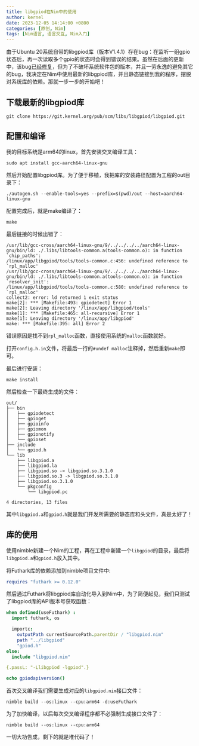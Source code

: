 ```yaml
---
title: libgpiod在Nim中的使用
author: kernel
date: 2023-12-05 14:14:00 +0800
categories: [原创, Nim]
tags: [Nim语言, 语言交互, Nim入门]
---
```


由于Ubuntu 20系统自带的libgpiod库（版本V1.4.1）存在bug：在监听一组gpio状态后，再一次读取多个gpio的状态时会得到错误的结果。虽然在后面的更新中，该bug[已经修复](https://git.kernel.org/pub/scm/libs/libgpiod/libgpiod.git/commit/?id=b56d6b6a452e47fee8c70514afb99ccd77ada677)，但为了不破坏系统软件包的版本，并且一劳永逸的避免其它的bug，我决定在Nim中使用最新的libgpiod库，并且静态链接到我的程序，摆脱对系统库的依赖。那就一步一步的开始吧！

## 下载最新的libgpiod库


```shell
git clone https://git.kernel.org/pub/scm/libs/libgpiod/libgpiod.git
```

## 配置和编译

我的目标系统是arm64的linux，首先安装交叉编译工具：

```shell
sudo apt install gcc-aarch64-linux-gnu
```

然后开始配置libgpiod库。为了便于移植，我把库的安装路径配置为工程的out目录下：

```shell
./autogen.sh --enable-tools=yes --prefix=$(pwd)/out --host=aarch64-linux-gnu
```

配置完成后，就是make编译了：

```shell
make
```

最后链接的时候出错了：

```log
/usr/lib/gcc-cross/aarch64-linux-gnu/9/../../../../aarch64-linux-gnu/bin/ld: ./.libs/libtools-common.a(tools-common.o): in function `chip_paths':
/linux/app/libgpiod/tools/tools-common.c:456: undefined reference to `rpl_malloc'
/usr/lib/gcc-cross/aarch64-linux-gnu/9/../../../../aarch64-linux-gnu/bin/ld: ./.libs/libtools-common.a(tools-common.o): in function `resolver_init':
/linux/app/libgpiod/tools/tools-common.c:580: undefined reference to `rpl_malloc'
collect2: error: ld returned 1 exit status
make[2]: *** [Makefile:493: gpiodetect] Error 1
make[2]: Leaving directory '/linux/app/libgpiod/tools'
make[1]: *** [Makefile:465: all-recursive] Error 1
make[1]: Leaving directory '/linux/app/libgpiod'
make: *** [Makefile:395: all] Error 2

```

错误原因是找不到`rpl_malloc`函数，直接使用系统的`malloc`函数就好。

打开`config.h.in`文件，将最后一行的`#undef malloc`注释掉，然后重新`make`即可。

最后进行安装：

```shell
make install
```

然后检查一下最终生成的文件：

```
out/
├── bin
│   ├── gpiodetect
│   ├── gpioget
│   ├── gpioinfo
│   ├── gpiomon
│   ├── gpionotify
│   └── gpioset
├── include
│   └── gpiod.h
└── lib
    ├── libgpiod.a
    ├── libgpiod.la
    ├── libgpiod.so -> libgpiod.so.3.1.0
    ├── libgpiod.so.3 -> libgpiod.so.3.1.0
    ├── libgpiod.so.3.1.0
    └── pkgconfig
        └── libgpiod.pc

4 directories, 13 files

```

其中`libgpiod.a`和`gpiod.h`就是我们开发所需要的静态库和头文件，真是太好了！

## 库的使用

使用nimble新建一个Nim的工程，再在工程中新建一个`libgpiod`的目录，最后将`libgpiod.a`和`gpiod.h`放入其中。

将Futhark库的依赖添加到nimble项目文件中:

```nim
requires "futhark >= 0.12.0"
```

然后通过Futhark将libgpiod库自动化导入到Nim中，为了简便起见，我们只测试了libgpiod库的API版本号获取函数：

```nim
when defined(useFuthark) :
  import futhark, os

  importc:
    outputPath currentSourcePath.parentDir / "libgpiod.nim"
    path "../libgpiod"
    "gpiod.h"
else:
  include "libgpiod.nim"

{.passL: "-Llibgpiod -lgpiod".}

echo gpiodapiversion()

```

首次交叉编译我们需要生成对应的`libgpiod.nim`接口文件：

```shell
nimble build --os:linux --cpu:arm64 -d:useFuthark
```

为了加快编译，以后每次交叉编译程序都不必强制生成接口文件了：

```shell
nimble build --os:linux --cpu:arm64
```

一切大功告成，剩下的就是堆代码了！